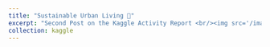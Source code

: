 ```yaml
---
title: "Sustainable Urban Living 🏡"
excerpt: "Second Post on the Kaggle Activity Report <br/><img src='/images/kaggle.png' width='100' height='50'> <a href='https://pitch-century-cca.notion.site/Sustainable-Urban-Living-1e24ea25c28343e881b046200993df4c'>Link Text</a>"
collection: kaggle
---
```


